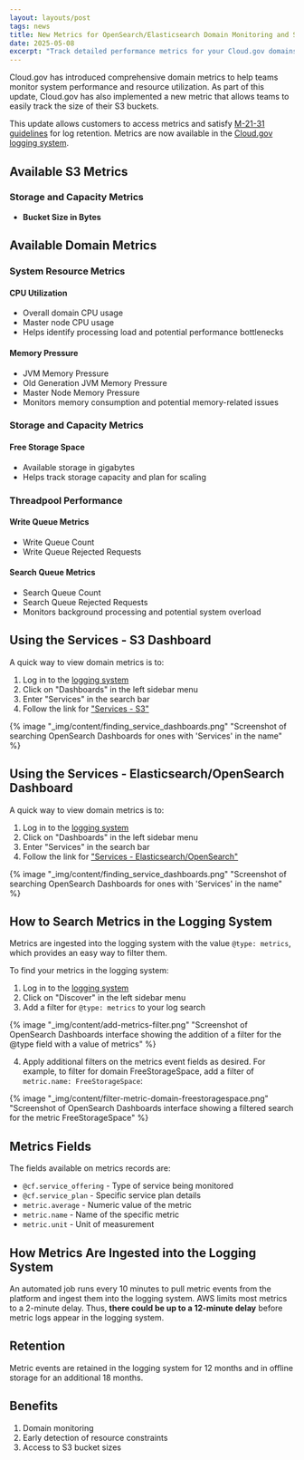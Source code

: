 ```yaml
---
layout: layouts/post
tags: news
title: New Metrics for OpenSearch/Elasticsearch Domain Monitoring and S3 Bucket Size
date: 2025-05-08
excerpt: "Track detailed performance metrics for your Cloud.gov domains and S3"
---
```


Cloud.gov has introduced comprehensive domain metrics to help teams monitor system performance and resource utilization. As part of this update, Cloud.gov has also implemented a new metric that allows teams to easily track the size of their S3 buckets.

This update allows customers to access metrics and satisfy [M-21-31 guidelines][m-21-31] for log retention. Metrics are now available in the [Cloud.gov logging system][logs].

## Available S3 Metrics

### Storage and Capacity Metrics
- **Bucket Size in Bytes**

## Available Domain Metrics

### System Resource Metrics

#### CPU Utilization
- Overall domain CPU usage
- Master node CPU usage
- Helps identify processing load and potential performance bottlenecks

#### Memory Pressure
- JVM Memory Pressure
- Old Generation JVM Memory Pressure
- Master Node Memory Pressure
- Monitors memory consumption and potential memory-related issues

### Storage and Capacity Metrics

#### Free Storage Space
- Available storage in gigabytes
- Helps track storage capacity and plan for scaling

### Threadpool Performance

#### Write Queue Metrics
- Write Queue Count
- Write Queue Rejected Requests

#### Search Queue Metrics
- Search Queue Count
- Search Queue Rejected Requests
- Monitors background processing and potential system overload

## Using the Services - S3 Dashboard
A quick way to view domain metrics is to:
1. Log in to the [logging system][logs]
2. Click on "Dashboards" in the left sidebar menu
3. Enter "Services" in the search bar
4. Follow the link for ["Services - S3"](https://logs.fr.cloud.gov/app/dashboards#/view/services-s3)

{% image "_img/content/finding_service_dashboards.png" "Screenshot of searching OpenSearch Dashboards for ones with 'Services' in the name" %}

## Using the Services - Elasticsearch/OpenSearch Dashboard
A quick way to view domain metrics is to:
1. Log in to the [logging system][logs]
2. Click on "Dashboards" in the left sidebar menu
3. Enter "Services" in the search bar
4. Follow the link for ["Services - Elasticsearch/OpenSearch"](https://logs.fr.cloud.gov/app/dashboards#/view/aws-elasticsearch)

{% image "_img/content/finding_service_dashboards.png" "Screenshot of searching OpenSearch Dashboards for ones with 'Services' in the name" %}

## How to Search Metrics in the Logging System
Metrics are ingested into the logging system with the value `@type: metrics`, which provides an easy way to filter them.

To find your metrics in the logging system:
1. Log in to the [logging system][logs]
2. Click on "Discover" in the left sidebar menu
3. Add a filter for `@type: metrics` to your log search

{% image "_img/content/add-metrics-filter.png" "Screenshot of OpenSearch Dashboards interface showing the addition of a filter for the @type field with a value of metrics" %}

4. Apply additional filters on the metrics event fields as desired. For example, to filter for domain FreeStorageSpace, add a filter of `metric.name: FreeStorageSpace`:

{% image "_img/content/filter-metric-domain-freestoragespace.png" "Screenshot of OpenSearch Dashboards interface showing a filtered search for the metric FreeStorageSpace" %}

## Metrics Fields
The fields available on metrics records are:
- `@cf.service_offering` - Type of service being monitored
- `@cf.service_plan` - Specific service plan details
- `metric.average` - Numeric value of the metric
- `metric.name` - Name of the specific metric
- `metric.unit` - Unit of measurement

## How Metrics Are Ingested into the Logging System
An automated job runs every 10 minutes to pull metric events from the platform and ingest them into the logging system. AWS limits most metrics to a 2-minute delay. Thus, **there could be up to a 12-minute delay** before metric logs appear in the logging system.

## Retention
Metric events are retained in the logging system for 12 months and in offline storage for an additional 18 months.

## Benefits
1. Domain monitoring
2. Early detection of resource constraints
3. Access to S3 bucket sizes

[logs]: https://logs.fr.cloud.gov
[m-21-31]: https://www.whitehouse.gov/wp-content/uploads/2021/08/M-21-31-Improving-the-Federal-Governments-Investigative-and-Remediation-Capabilities-Related-to-Cybersecurity-Incidents.pdf
